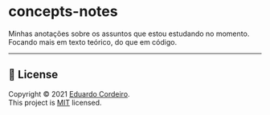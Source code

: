 # concepts-notes

Minhas anotações sobre os assuntos que estou estudando no momento. Focando mais em texto teórico, do que em código.

---

## 📝 License

Copyright © 2021 [Eduardo Cordeiro](https://github.com/eduardoc7).<br />
This project is [MIT](https://github.com/eduardoc7/concepts-notes/blob/main/LICENSE) licensed.